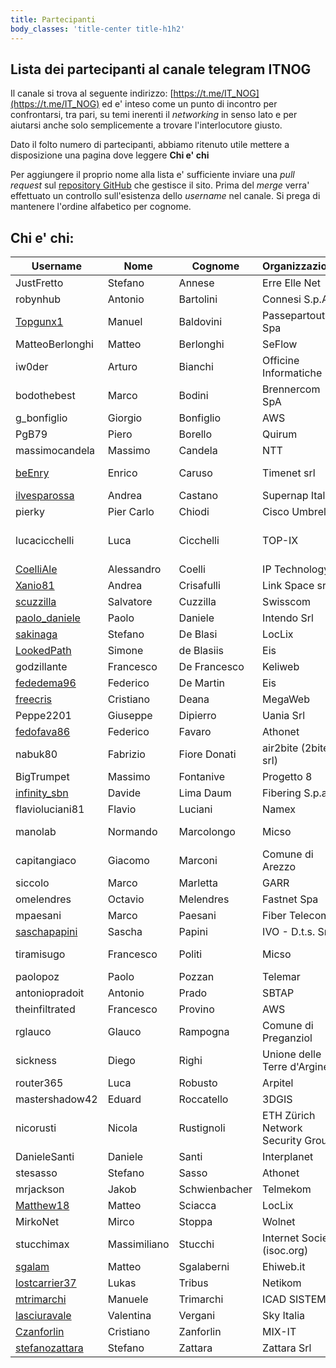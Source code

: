 ```yaml
---
title: Partecipanti
body_classes: 'title-center title-h1h2'
---
```


## Lista dei partecipanti al canale telegram ITNOG

Il canale si trova al seguente indirizzo: [https://t.me/IT_NOG](https://t.me/IT_NOG) ed e' inteso come un punto di incontro per confrontarsi, tra pari, su temi inerenti il *networking* in senso lato e per aiutarsi anche solo semplicemente a trovare l'interlocutore giusto.

Dato il folto numero di partecipanti, abbiamo ritenuto utile mettere a disposizione una pagina dove leggere **Chi e' chi**

Per aggiungere il proprio nome alla lista e' sufficiente inviare una *pull request* sul [repository GitHub](https://github.com/stucchimax/ITNOG-Telegram-Wiki/) che gestisce il sito. Prima del *merge* verra' effettuato un controllo sull'esistenza dello *username* nel canale. Si prega di mantenere l'ordine alfabetico per cognome.


## Chi e' chi:

| Username | Nome | Cognome |Organizzazione| ASN |
|----------|------|---------|-----|-----|
|JustFretto| Stefano | Annese | Erre Elle Net |  [AS47406](https://www.peeringdb.com/asn/47406) |
|robynhub| Antonio | Bartolini | Connesi S.p.A. | [AS15605](https://www.peeringdb.com/asn/15605) |
|[Topgunx1](https://t.me/Topgunx1)| Manuel | Baldovini | Passepartout Spa| AS39759 |
|MatteoBerlonghi | Matteo | Berlonghi | SeFlow | [AS49367](https://www.seflow.net/) |
|iw0der| Arturo | Bianchi | Officine Informatiche | [AS20972](http://www.officine.it/) |
|bodothebest| Marco | Bodini | Brennercom SpA | [AS20811](https://www.peeringdb.com/asn/20811) |
|g_bonfiglio | Giorgio | Bonfiglio | AWS | AS16509 |
|PgB79| Piero | Borello | Quirum | |
|massimocandela | Massimo | Candela | NTT| [AS2914](https://www.gin.ntt.net/) |
|[beEnry](https://t.me/beEnry)| Enrico | Caruso | Timenet srl | [AS51580, AS31611](https://www.timenet.it) |
|[ilvesparossa](https://t.me/ilvesparossa)| Andrea | Castano | Supernap Italia | [AS203201](https://www.peeringdb.com/asn/203201) |
|pierky | Pier Carlo | Chiodi | Cisco Umbrella | AS36692 |
|lucacicchelli | Luca | Cicchelli | TOP-IX | AS25309, AS41364, AS209631 |
|[CoelliAle](https://t.me/CoelliAle) | Alessandro | Coelli | IP Technology | [AS206476](https://peeringdb.com/net/21092) |
|[Xanio81](https://t.me/Xanio81) | Andrea | Crisafulli | Link Space srl | AS203089 |
|[scuzzilla](https://t.me/scuzzilla) | Salvatore | Cuzzilla | Swisscom | [AS3303](https://www.peeringdb.com/asn/3303) |
|[paolo_daniele](https://t.me/paolo_daniele)| Paolo | Daniele | Intendo Srl| [AS34691](https://www.peeringdb.com/asn/34691) |
|[sakinaga](https://t.me/sakinaga) | Stefano | De Blasi | LocLix | [AS207590](https://www.peeringdb.com/asn/207590) |
|[LookedPath](https://t.me/LookedPath) | Simone | de Blasiis | Eis | [AS56488](https://www.peeringdb.com/asn/56488) |
|godzillante | Francesco | De Francesco | Keliweb | [AS202675](https://www.peeringdb.com/asn/202675) |
|[fededema96](https://t.me/fededema96) | Federico | De Martin | Eis | [AS56488](https://www.peeringdb.com/asn/56488) |
|[freecris](https://t.me/freecris)| Cristiano | Deana | MegaWeb | [AS42669](https://www.peeringdb.com/asn/42669) |
|Peppe2201 | Giuseppe | Dipierro | Uania Srl | [AS207905](https://www.uania.com/)|
|[fedofava86](https://t.me/fedofava86) | Federico | Favaro | Athonet | |
|nabuk80 | Fabrizio | Fiore Donati | air2bite (2bite srl) | [AS35617](https://www.air2bite.net/) |
|BigTrumpet | Massimo | Fontanive | Progetto 8 | [AS198721](https://www.peeringdb.com/asn/198721) |
|[infinity_sbn](https://t.me/infinity_sbn)| Davide | Lima Daum | Fibering S.p.a. |[AS51569](https://www.peeringdb.com/net/19660),[AS35314](https://www.peeringdb.com/net/25797)|
|flavioluciani81 | Flavio | Luciani | Namex | [AS24796](https://www.namex.it) |
|manolab| Normando | Marcolongo | Micso | AS21034, AS205005 |
|capitangiaco| Giacomo | Marconi | Comune di Arezzo | |
|siccolo| Marco | Marletta | GARR | [AS137](http://as137.peeringdb.com/)|
|omelendres| Octavio | Melendres | Fastnet Spa | [AS8265](https://as8265.peeringdb.com)|
|mpaesani| Marco | Paesani | Fiber Telecom | [AS41327](https://as41327.peeringdb.com)|
|[saschapapini](https://t.me/saschapapini) | Sascha | Papini | IVO - D.t.s. Srl | [AS49605](https://www.peeringdb.com/asn/49605) |
|tiramisugo | Francesco | Politi | Micso | AS21034, AS205005 |
|paolopoz | Paolo | Pozzan | Telemar | [AS13097](https://www.peeringdb.com/net/8782) |
|antoniopradoit | Antonio | Prado | SBTAP | [AS59715](https://as59715.net) |
|theinfiltrated | Francesco | Provino | AWS | AS16509 |
|rglauco| Glauco | Rampogna | Comune di Preganziol | |
|sickness| Diego | Righi | Unione delle Terre d'Argine | |
|router365| Luca | Robusto | Arpitel | |
|mastershadow42| Eduard | Roccatello | 3DGIS | |
|nicorusti| Nicola | Rustignoli | ETH Zürich Network Security Group | |
|DanieleSanti| Daniele | Santi | Interplanet | [AS34758](https://as34758.net/) |
|stesasso| Stefano | Sasso | Athonet | |
|mrjackson| Jakob | Schwienbacher | Telmekom | [AS49088](https://www.telmekom.net) |
|[Matthew18](https://t.me/Matthew18) | Matteo | Sciacca | LocLix | [AS207590](https://www.peeringdb.com/asn/207590) |
|MirkoNet| Mirco | Stoppa | Wolnet | [AS49524](https://as49524.peeringdb.com)|
|stucchimax | Massimiliano | Stucchi |Internet Society (isoc.org)| [AS58280](https://as58280.peeringdb.com)|
|[sgalam](https://t.me/sgalam)| Matteo | Sgalaberni | Ehiweb.it | [AS43989](https://www.peeringdb.com/net/25247)|
|[lostcarrier37](https://t.me/lostcarrier37)| Lukas | Tribus | Netikom | [AS207146](https://www.peeringdb.com/asn/207146) |
|[mtrimarchi](https://t.me/mtrimarchi)| Manuele | Trimarchi | ICAD SISTEMI | |
|[lasciuravale](https://t.me/lasciuravale) | Valentina | Vergani | Sky Italia | [AS210278](https://www.peeringdb.com/asn/210278) |
|[Czanforlin](https://t.me/Czanforlin)| Cristiano | Zanforlin | MIX-IT | AS16004 |
|[stefanozattara](https://t.me/stefanozattara)| Stefano | Zattara | Zattara Srl|  |
